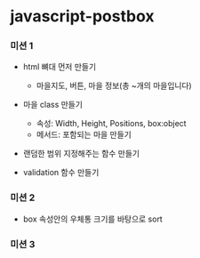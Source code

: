 # javascript-postbox

### 미션 1

- html 뼈대 먼저 만들기
  - 마을지도, 버튼, 마을 정보(총 ~개의 마을입니다)
- 마을 class 만들기

  - 속성: Width, Height, Positions, box:object
  - 메서드: 포함되는 마을 만들기

- 랜덤한 범위 지정해주는 함수 만들기
- validation 함수 만들기

### 미션 2

- box 속성안의 우체통 크기를 바탕으로 sort

### 미션 3
